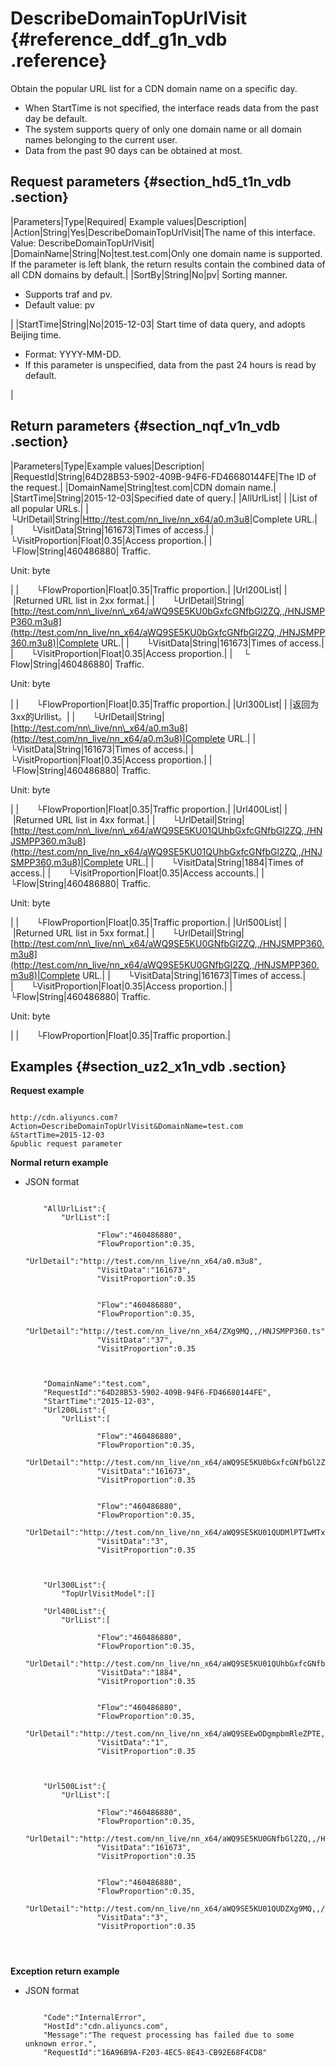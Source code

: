 # DescribeDomainTopUrlVisit {#reference_ddf_g1n_vdb .reference}

Obtain the popular URL list for a CDN domain name on a specific day.

-   When StartTime is not specified, the interface reads data from the past day be default.
-   The system supports query of only one domain name or all domain names belonging to the current user.
-   Data from the past 90 days can be obtained at most.

## Request parameters {#section_hd5_t1n_vdb .section}

|Parameters|Type|Required| Example values|Description|
|Action|String|Yes|DescribeDomainTopUrlVisit|The name of this interface.  Value: DescribeDomainTopUrlVisit|
|DomainName|String|No|test.test.com|Only one domain name is supported. If the parameter is left blank, the return results contain the combined data of all CDN domains by default.|
|SortBy|String|No|pv| Sorting manner.

 -   Supports traf and pv.
-   Default value: pv

 |
|StartTime|String|No|2015-12-03| Start time of data query, and adopts Beijing time.

 -   Format: YYYY-MM-DD.
-   If this parameter is unspecified, data from the past 24 hours is read by default.

 |

## Return parameters {#section_nqf_v1n_vdb .section}

|Parameters|Type|Example values|Description|
|RequestId|String|64D28B53-5902-409B-94F6-FD46680144FE|The ID of the request.|
|DomainName|String|test.com|CDN domain name.|
|StartTime|String|2015-12-03|Specified date of query.|
|AllUrlList| | |List of all popular URLs.|
|  └UrlDetail|String|[Http://test.com/nn\_live/nn\_x64/a0.m3u8](http://test.com/nn_live/nn_x64/a0.m3u8)|Complete URL.|
|  └VisitData|String|161673|Times of access.|
|  └VisitProportion|Float|0.35|Access proportion.|
|  └Flow|String|460486880| Traffic.

 Unit: byte

 |
|  └FlowProportion|Float|0.35|Traffic proportion.|
|Url200List| | |Returned URL list in 2xx format.|
|  └UrlDetail|String|[http://test.com/nn\_live/nn\_x64/aWQ9SE5KU0bGxfcGNfbGl2ZQ,,/HNJSMPP360.m3u8](http://test.com/nn_live/nn_x64/aWQ9SE5KU0bGxfcGNfbGl2ZQ,,/HNJSMPP360.m3u8)|Complete URL.|
|  └VisitData|String|161673|Times of access.|
|  └VisitProportion|Float|0.35|Access proportion.|
|  └ Flow|String|460486880| Traffic.

 Unit: byte

 |
|  └FlowProportion|Float|0.35|Traffic proportion.|
|Url300List| | |返回为3xx的Urllist。|
|  └UrlDetail|String|[http://test.com/nn\_live/nn\_x64/a0.m3u8](http://test.com/nn_live/nn_x64/a0.m3u8)|Complete URL.|
|  └VisitData|String|161673|Times of access.|
|  └VisitProportion|Float|0.35|Access proportion.|
|  └Flow|String|460486880| Traffic.

 Unit: byte

 |
|  └FlowProportion|Float|0.35|Traffic proportion.|
|Url400List| | |Returned URL list in 4xx format.|
|  └UrlDetail|String|[http://test.com/nn\_live/nn\_x64/aWQ9SE5KU01QUhbGxfcGNfbGl2ZQ,,/HNJSMPP360.m3u8](http://test.com/nn_live/nn_x64/aWQ9SE5KU01QUhbGxfcGNfbGl2ZQ,,/HNJSMPP360.m3u8)|Complete URL.|
|  └VisitData|String|1884|Times of access.|
|  └VisitProportion|Float|0.35|Access accounts.|
|  └Flow|String|460486880| Traffic. 

 Unit: byte

 |
|  └FlowProportion|Float|0.35|Traffic proportion.|
|Url500List| | |Returned URL list in 5xx format.|
|  └UrlDetail|String|[http://test.com/nn\_live/nn\_x64/aWQ9SE5KU0GNfbGl2ZQ,,/HNJSMPP360.m3u8](http://test.com/nn_live/nn_x64/aWQ9SE5KU0GNfbGl2ZQ,,/HNJSMPP360.m3u8)|Complete URL.|
|  └VisitData|String|161673|Times of access.|
|  └VisitProportion|Float|0.35|Access proportion.|
|  └Flow|String|460486880| Traffic.

 Unit: byte

 |
|  └FlowProportion|Float|0.35|Traffic proportion.|

## Examples {#section_uz2_x1n_vdb .section}

**Request example**

```

http://cdn.aliyuncs.com?Action=DescribeDomainTopUrlVisit&DomainName=test.com
&StartTime=2015-12-03
&public request parameter
```

**Normal return example**

-   JSON format

    ```
    
        "AllUrlList":{
            "UrlList":[
                
                    "Flow":"460486880",
                    "FlowProportion":0.35,
                    "UrlDetail":"http://test.com/nn_live/nn_x64/a0.m3u8",
                    "VisitData":"161673",
                    "VisitProportion":0.35
                
                
                    "Flow":"460486880",
                    "FlowProportion":0.35,
                    "UrlDetail":"http://test.com/nn_live/nn_x64/ZXg9MQ,,/HNJSMPP360.ts",
                    "VisitData":"37",
                    "VisitProportion":0.35
                
            
        
        "DomainName":"test.com",
        "RequestId":"64D28B53-5902-409B-94F6-FD46680144FE",
        "StartTime":"2015-12-03",
        "Url200List":{
            "UrlList":[
                
                    "Flow":"460486880",
                    "FlowProportion":0.35,
                    "UrlDetail":"http://test.com/nn_live/nn_x64/aWQ9SE5KU0bGxfcGNfbGl2ZQ,,/HNJSMPP360.m3u8",
                    "VisitData":"161673",
                    "VisitProportion":0.35
                
                
                    "Flow":"460486880",
                    "FlowProportion":0.35,
                    "UrlDetail":"http://test.com/nn_live/nn_x64/aWQ9SE5KU01QUDMlPTIwMTxMDk5ZXg9MQ,,/HNJSMPP360.ts",
                    "VisitData":"3",
                    "VisitProportion":0.35
                
            
        
        "Url300List":{
            "TopUrlVisitModel":[]
        
        "Url400List":{
            "UrlList":[
                
                    "Flow":"460486880",
                    "FlowProportion":0.35,
                    "UrlDetail":"http://test.com/nn_live/nn_x64/aWQ9SE5KU01QUhbGxfcGNfbGl2ZQ,,/HNJSMPP360.m3u8",
                    "VisitData":"1884",
                    "VisitProportion":0.35
                
                
                    "Flow":"460486880",
                    "FlowProportion":0.35,
                    "UrlDetail":"http://test.com/nn_live/nn_x64/aWQ9SEEwODgmpbmRleZPTE,/HNJSMPP360.ts",
                    "VisitData":"1",
                    "VisitProportion":0.35
                
            
        
        "Url500List":{
            "UrlList":[
                
                    "Flow":"460486880",
                    "FlowProportion":0.35,
                    "UrlDetail":"http://test.com/nn_live/nn_x64/aWQ9SE5KU0GNfbGl2ZQ,,/HNJSMPP360.m3u8",
                    "VisitData":"161673",
                    "VisitProportion":0.35
                
                
                    "Flow":"460486880",
                    "FlowProportion":0.35,
                    "UrlDetail":"http://test.com/nn_live/nn_x64/aWQ9SE5KU01QUDZXg9MQ,,/HNJSMPP360.ts",
                    "VisitData":"3",
                    "VisitProportion":0.35
                
            
        
    
    ```


**Exception return example**

-   JSON format

    ```
    
        "Code":"InternalError",
        "HostId":"cdn.aliyuncs.com",
        "Message":"The request processing has failed due to some unknown error.",
        "RequestId":"16A96B9A-F203-4EC5-8E43-CB92E68F4CD8"
    
    ```


